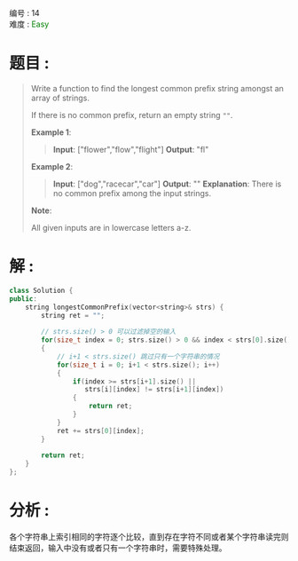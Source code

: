 编号 : 14      
难度 : <font color="green">Easy</font>

# 题目 :  
>Write a function to find the longest common prefix string amongst an array of strings.
>
>If there is no common prefix, return an empty string `""`.
>
>**Example 1**:
>
>>**Input**: ["flower","flow","flight"]
>>**Output**: "fl"
>
>**Example 2**:
>
>>**Input**: ["dog","racecar","car"]
>>**Output**: ""
>>**Explanation**: There is no common prefix among the input strings.
>
>**Note**:
>
>All given inputs are in lowercase letters a-z.
>

# 解 :  
```Cpp
class Solution {
public:
    string longestCommonPrefix(vector<string>& strs) {
        string ret = "";
        
        // strs.size() > 0 可以过滤掉空的输入
        for(size_t index = 0; strs.size() > 0 && index < strs[0].size(); index++)
        {
            // i+1 < strs.size() 跳过只有一个字符串的情况
            for(size_t i = 0; i+1 < strs.size(); i++)
            {
                if(index >= strs[i+1].size() ||
                   strs[i][index] != strs[i+1][index])
                {
                    return ret;
                }
            }
            ret += strs[0][index];
        }
        
        return ret;
    }
};
```

# 分析 :  
各个字符串上索引相同的字符逐个比较，直到存在字符不同或者某个字符串读完则结束返回，输入中没有或者只有一个字符串时，需要特殊处理。